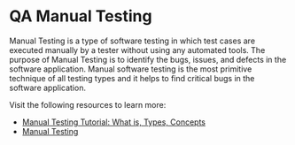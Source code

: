 # QA Manual Testing

Manual Testing is a type of software testing in which test cases are executed manually by a tester without using any automated tools. The purpose of Manual Testing is to identify the bugs, issues, and defects in the software application. Manual software testing is the most primitive technique of all testing types and it helps to find critical bugs in the software application.

Visit the following resources to learn more:

- [Manual Testing Tutorial: What is, Types, Concepts](https://www.guru99.com/manual-testing.html)
- [Manual Testing](https://www.javatpoint.com/manual-testing)